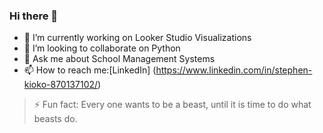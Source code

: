 ### Hi there 👋
- 🔭 I’m currently working on Looker Studio Visualizations
-  👯 I’m looking to collaborate on Python
-  💬 Ask me about School Management Systems
-  📫 How to reach me:[LinkedIn] (https://www.linkedin.com/in/stephen-kioko-870137102/)
>  ⚡ Fun fact: Every one wants to be a beast, until it is time to do what beasts do.

